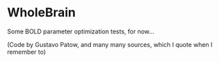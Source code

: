 # WholeBrain
Some BOLD parameter optimization tests, for now...

(Code by Gustavo Patow, and many many sources, which I quote when I remember to)
